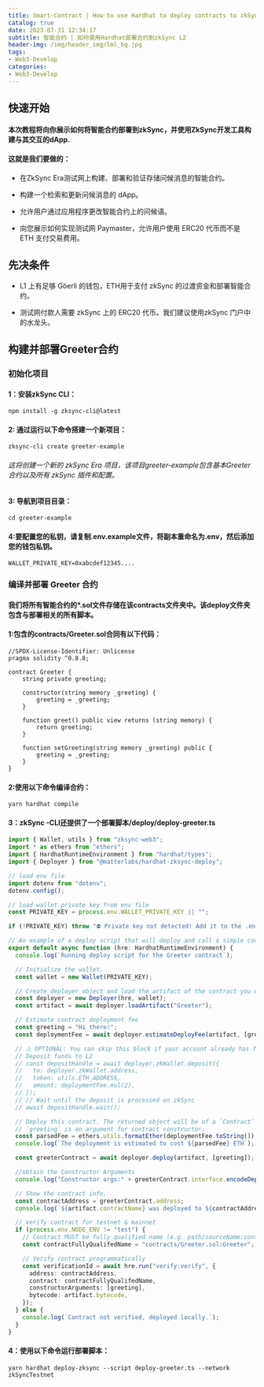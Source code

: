```yaml
---
title: Smart-Contract | How to use Hardhat to deploy contracts to zkSync L2
catalog: true
date: 2023-07-31 12:34:17
subtitle: 智能合约 | 如何使用Hardhat部署合约到zkSync L2
header-img: /img/header_img/lml_bg.jpg
tags:
- Web3-Develop
categories:
- Web3-Develop
---
```


## 快速开始

#### 本次教程将向你展示如何将智能合约部署到zkSync，并使用ZkSync开发工具构建与其交互的dApp.

#### 这就是我们要做的：

- 在ZkSync Era测试网上构建、部署和验证存储问候消息的智能合约。
  
- 构建一个检索和更新问候消息的 dApp。
  
- 允许用户通过应用程序更改智能合约上的问候语。
  
- 向您展示如何实现测试网 Paymaster，允许用户使用 ERC20 代币而不是 ETH 支付交易费用。

## 先决条件

- L1 上有足够 Göerli 的钱包，ETH用于支付 zkSync 的过渡资金和部署智能合约。
  
- 测试网付款人需要 zkSync 上的 ERC20 代币。我们建议使用zkSync 门户中的水龙头。

## 构建并部署Greeter合约

### 初始化项目

#### 1：安装zkSync CLI：

```shell
npm install -g zksync-cli@latest
```

#### 2: 通过运行以下命令搭建一个新项目：

```shell
zksync-cli create greeter-example
```

###### 这将创建一个新的 zkSync Era 项目，该项目greeter-example包含基本Greeter合约以及所有 zkSync 插件和配置。

#### 3: 导航到项目目录：

```shell
cd greeter-example
```

#### 4:要配置您的私钥，请复制.env.example文件，将副本重命名为.env，然后添加您的钱包私钥。

```text
WALLET_PRIVATE_KEY=0xabcdef12345....
```

### 编译并部署 Greeter 合约

#### 我们将所有智能合约的*.sol文件存储在该contracts文件夹中。该deploy文件夹包含与部署相关的所有脚本。

#### 1:包含的contracts/Greeter.sol合同有以下代码：

```solidity
//SPDX-License-Identifier: Unlicense
pragma solidity ^0.8.8;

contract Greeter {
    string private greeting;

    constructor(string memory _greeting) {
        greeting = _greeting;
    }

    function greet() public view returns (string memory) {
        return greeting;
    }

    function setGreeting(string memory _greeting) public {
        greeting = _greeting;
    }
}

```

#### 2:使用以下命令编译合约：

```shell
yarn hardhat compile
```

#### 3：zkSync -CLI还提供了一个部署脚本/deploy/deploy-greeter.ts

```typescript
import { Wallet, utils } from "zksync-web3";
import * as ethers from "ethers";
import { HardhatRuntimeEnvironment } from "hardhat/types";
import { Deployer } from "@matterlabs/hardhat-zksync-deploy";

// load env file
import dotenv from "dotenv";
dotenv.config();

// load wallet private key from env file
const PRIVATE_KEY = process.env.WALLET_PRIVATE_KEY || "";

if (!PRIVATE_KEY) throw "⛔️ Private key not detected! Add it to the .env file!";

// An example of a deploy script that will deploy and call a simple contract.
export default async function (hre: HardhatRuntimeEnvironment) {
  console.log(`Running deploy script for the Greeter contract`);

  // Initialize the wallet.
  const wallet = new Wallet(PRIVATE_KEY);

  // Create deployer object and load the artifact of the contract you want to deploy.
  const deployer = new Deployer(hre, wallet);
  const artifact = await deployer.loadArtifact("Greeter");

  // Estimate contract deployment fee
  const greeting = "Hi there!";
  const deploymentFee = await deployer.estimateDeployFee(artifact, [greeting]);

  // ⚠️ OPTIONAL: You can skip this block if your account already has funds in L2
  // Deposit funds to L2
  // const depositHandle = await deployer.zkWallet.deposit({
  //   to: deployer.zkWallet.address,
  //   token: utils.ETH_ADDRESS,
  //   amount: deploymentFee.mul(2),
  // });
  // // Wait until the deposit is processed on zkSync
  // await depositHandle.wait();

  // Deploy this contract. The returned object will be of a `Contract` type, similarly to ones in `ethers`.
  // `greeting` is an argument for contract constructor.
  const parsedFee = ethers.utils.formatEther(deploymentFee.toString());
  console.log(`The deployment is estimated to cost ${parsedFee} ETH`);

  const greeterContract = await deployer.deploy(artifact, [greeting]);

  //obtain the Constructor Arguments
  console.log("Constructor args:" + greeterContract.interface.encodeDeploy([greeting]));

  // Show the contract info.
  const contractAddress = greeterContract.address;
  console.log(`${artifact.contractName} was deployed to ${contractAddress}`);

  // verify contract for testnet & mainnet
  if (process.env.NODE_ENV != "test") {
    // Contract MUST be fully qualified name (e.g. path/sourceName:contractName)
    const contractFullyQualifedName = "contracts/Greeter.sol:Greeter";

    // Verify contract programmatically
    const verificationId = await hre.run("verify:verify", {
      address: contractAddress,
      contract: contractFullyQualifedName,
      constructorArguments: [greeting],
      bytecode: artifact.bytecode,
    });
  } else {
    console.log(`Contract not verified, deployed locally.`);
  }
}
```

#### 4：使用以下命令运行部署脚本：

```shell
yarn hardhat deploy-zksync --script deploy-greeter.ts --network zkSyncTestnet
```
















































